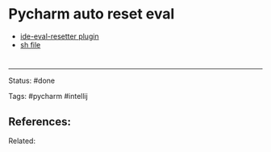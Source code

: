 # Pycharm auto reset eval

- [ide-eval-resetter plugin](https://gitee.com/pengzhile/ide-eval-resetter)
- [sh file](https://rakib09.github.io/2018/11/22/intelij-increase-license-evaluation/)

# 

---
Status: #done

Tags: #pycharm #intellij

References:
- 

Related:
